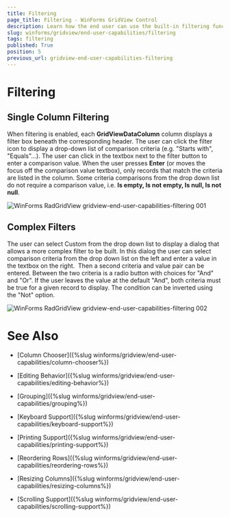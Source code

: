 ```yaml
---
title: Filtering
page_title: Filtering - WinForms GridView Control
description: Learn how the end user can use the built-in filtering functionality in WinForms GridView. 
slug: winforms/gridview/end-user-capabilities/filtering
tags: filtering
published: True
position: 5
previous_url: gridview-end-user-capabilities-filtering
---
```


# Filtering

## Single Column Filtering

When filtering is enabled, each __GridViewDataColumn__ column displays a filter box beneath the corresponding header. The user can click the filter icon to display a drop-down list of comparison criteria (e.g. "Starts with", "Equals"...). The user can click in the textbox next to the filter button to enter a comparison value. When the user presses __Enter__ (or moves the focus off the comparison value textbox), only records that match the criteria are listed in the column. Some criteria comparisons from the drop down list do not require a comparison value, i.e. __Is empty, Is not empty, Is null, Is not null__.

![WinForms RadGridView gridview-end-user-capabilities-filtering 001](images/gridview-end-user-capabilities-filtering001.png)

## Complex Filters

The user can select Custom from the drop down list to display a dialog that allows a more complex filter to be built. In this dialog the user can select comparison criteria from the drop down list on the left and enter a value in the textbox on the right.  Then a second criteria and value pair can be entered. Between the two criteria is a radio button with choices for "And" and "Or". If the user leaves the value at the default "And", both criteria must be true for a given record to display. The condition can be inverted using the
"Not" option.

![WinForms RadGridView gridview-end-user-capabilities-filtering 002](images/gridview-end-user-capabilities-filtering002.png)
# See Also
* [Column Chooser]({%slug winforms/gridview/end-user-capabilities/column-chooser%})

* [Editing Behavior]({%slug winforms/gridview/end-user-capabilities/editing-behavior%})

* [Grouping]({%slug winforms/gridview/end-user-capabilities/grouping%})

* [Keyboard Support]({%slug winforms/gridview/end-user-capabilities/keyboard-support%})

* [Printing Support]({%slug winforms/gridview/end-user-capabilities/printing-support%})

* [Reordering Rows]({%slug winforms/gridview/end-user-capabilities/reordering-rows%})

* [Resizing Columns]({%slug winforms/gridview/end-user-capabilities/resizing-columns%})

* [Scrolling Support]({%slug winforms/gridview/end-user-capabilities/scrolling-support%})

